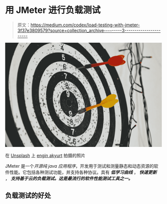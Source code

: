 # 用 JMeter 进行负载测试

> 原文：<https://medium.com/codex/load-testing-with-jmeter-3f37e3809579?source=collection_archive---------3----------------------->

![](img/7acc298fafafab94eeeb8fff18cba8f1.png)

在 [Unsplash](https://unsplash.com/s/photos/competitions?utm_source=unsplash&utm_medium=referral&utm_content=creditCopyText) 上 [engin akyurt](https://unsplash.com/@enginakyurt?utm_source=unsplash&utm_medium=referral&utm_content=creditCopyText) 拍摄的照片

JMeter 是一个*开源纯 java 应用程序*，开发用于测试和测量静态和动态资源的软件性能。它包括各种测试功能，并支持各种协议。具有 ***低学习曲线*** ， ***快速更新*** ， ***支持基于云的负载测试。这是最流行的软件性能测试工具之一。***

## 负载测试的好处